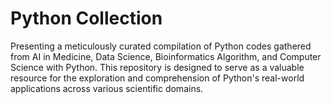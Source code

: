 # Python Collection

Presenting a meticulously curated compilation of Python codes gathered from AI in Medicine, Data Science, Bioinformatics Algorithm, and Computer Science with Python. This repository is designed to serve as a valuable resource for the exploration and comprehension of Python's real-world applications across various scientific domains. 
